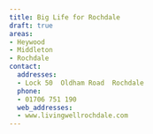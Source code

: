 ```yaml
---
title: Big Life for Rochdale
draft: true
areas:
- Heywood
- Middleton
- Rochdale
contact:
  addresses:
  - Lock 50  Oldham Road  Rochdale
  phone:
  - 01706 751 190
  web_addresses:
  - www.livingwellrochdale.com
---
```


